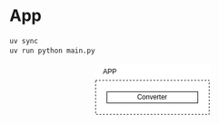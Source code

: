 # App

```python
uv sync
uv run python main.py
```

<p align="center"><img src="../../_readme/Diagram-App.drawio.png" /></p>
